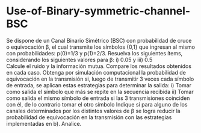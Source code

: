 # Use-of-Binary-symmetric-channel-BSC
Se dispone de un Canal Binario Simétrico (BSC) con probabilidad de cruce o equivocación β, el cual transmite los símbolos {0,1} que ingresan al mismo con probabilidades: p(0)=1/3 y p(1)=2/3. 
Resuelva los siguientes ítems, considerando los siguientes valores para β: i) 0.05 y iii) 0.5  
Calcule el ruido y la información mutua. Compare los resultados obtenidos en cada caso.
Obtenga por simulación computacional la probabilidad de equivocación en la transmisión si, luego de transmitir 3 veces cada símbolo de entrada, se aplican estas estrategias para determinar la salida: 
i)  Tomar como salida el símbolo que más se repite en la secuencia recibida 
ii) Tomar como salida el mismo símbolo de entrada si las 3 transmisiones coinciden con él, de lo contrario tomar el otro símbolo
Indique si para alguno de los canales determinados por los distintos valores de β se logra reducir la probabilidad de equivocación en la transmisión con las estrategias implementadas en b). Analice.

